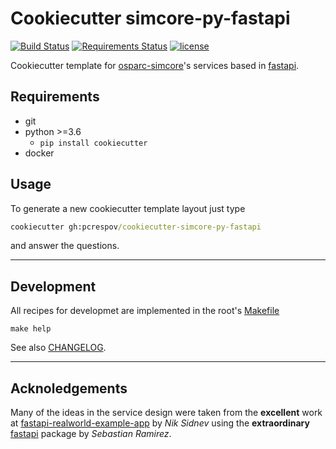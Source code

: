 # Cookiecutter simcore-py-fastapi

[![Build Status](https://travis-ci.com/pcrespov/cookiecutter-simcore-py-fastapi.svg?branch=master)](https://travis-ci.com/pcrespov/cookiecutter-simcore-py-fastapi)
[![Requirements Status](https://requires.io/github/pcrespov/cookiecutter-simcore-py-fastapi/requirements.svg?branch=master)](https://requires.io/github/pcrespov/cookiecutter-simcore-py-fastapi?branch=master)
[![license](https://img.shields.io/github/license/pcrespov/cookiecutter-simcore-py-fastapi)](LICENSE)

Cookiecutter template for [osparc-simcore]'s services based in [fastapi].

## Requirements

- git
- python >=3.6
  - `pip install cookiecutter`
- docker

## Usage

To generate a new cookiecutter template layout just type

```cmd
cookiecutter gh:pcrespov/cookiecutter-simcore-py-fastapi
```

and answer the questions.

---

## Development

All recipes for developmet are implemented in the root's [Makefile](Makefile)

```console
make help
```

See also [CHANGELOG](CHANGELOG.md).

---

## Acknoledgements

  Many of the ideas in the service design were taken from the **excellent** work at [fastapi-realworld-example-app](https://github.com/nsidnev/fastapi-realworld-example-app) by *Nik Sidnev* using the **extraordinary** [fastapi](https://fastapi.tiangolo.com/) package by *Sebastian Ramirez*.



<!-- Links below this line !-->
[cookiecutter]:https://cookiecutter.readthedocs.io
[osparc-simcore]:https://github.com/ITISFoundation/osparc-simcore
[fastapi]:http://fastapi.tiangolo.com/